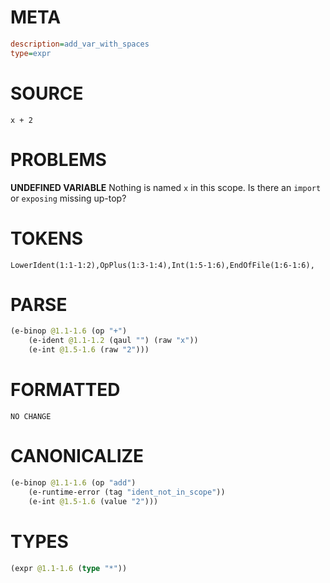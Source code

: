 # META
~~~ini
description=add_var_with_spaces
type=expr
~~~
# SOURCE
~~~roc
x + 2
~~~
# PROBLEMS
**UNDEFINED VARIABLE**
Nothing is named `x` in this scope.
Is there an `import` or `exposing` missing up-top?

# TOKENS
~~~zig
LowerIdent(1:1-1:2),OpPlus(1:3-1:4),Int(1:5-1:6),EndOfFile(1:6-1:6),
~~~
# PARSE
~~~clojure
(e-binop @1.1-1.6 (op "+")
	(e-ident @1.1-1.2 (qaul "") (raw "x"))
	(e-int @1.5-1.6 (raw "2")))
~~~
# FORMATTED
~~~roc
NO CHANGE
~~~
# CANONICALIZE
~~~clojure
(e-binop @1.1-1.6 (op "add")
	(e-runtime-error (tag "ident_not_in_scope"))
	(e-int @1.5-1.6 (value "2")))
~~~
# TYPES
~~~clojure
(expr @1.1-1.6 (type "*"))
~~~
